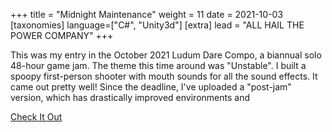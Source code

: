 +++
title = "Midnight Maintenance"
weight = 11
date = 2021-10-03
[taxonomies]
language=["C#", "Unity3d"]
[extra]
lead = "ALL HAIL THE POWER COMPANY"
+++

This was my entry in the October 2021 Ludum Dare Compo, a biannual solo 48-hour game jam.
The theme this time around was "Unstable".
I built a spoopy first-person shooter with mouth sounds for all the sound effects.
It came out pretty well! Since the deadline, I've uploaded a "post-jam" version,
which has drastically improved environments and

[Check It Out](https://tattomoosa.itch.io/midnight-maintenance)
